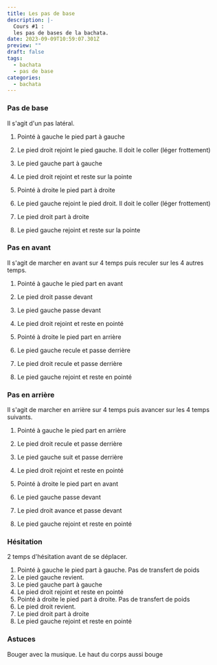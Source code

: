 ```yaml
---
title: Les pas de base
description: |-
  Cours #1 : 
  les pas de bases de la bachata.
date: 2023-09-09T10:59:07.301Z
preview: ""
draft: false
tags:
  - bachata
  - pas de base
categories:
  - bachata
---
```


### Pas de base

Il s'agit d'un pas latéral. 

1. Pointé à gauche le pied part à gauche
2. Le pied droit rejoint le pied gauche. Il doit le coller (léger frottement)
3. Le pied gauche part à gauche
4. Le pied droit rejoint et reste sur la pointe

5. Pointé à droite le pied part à droite
6. Le pied gauche rejoint le pied droit. Il doit le coller (léger frottement)
7. Le pied droit part à droite
8. Le pied gauche rejoint et reste sur la pointe

### Pas en avant

Il s'agit de marcher en avant sur 4 temps puis reculer sur les 4 autres temps.

1. Pointé à gauche le pied part en avant
2. Le pied droit passe devant
3. Le pied gauche passe devant
4. Le pied droit rejoint et reste en pointé

5. Pointé à droite le pied part en arrière
6. Le pied gauche recule et passe derrière
7. Le pied droit recule et passe derrière
8. Le pied gauche rejoint et reste en pointé

### Pas en arrière

Il s'agit de marcher en arrière sur 4 temps puis avancer sur les 4 temps suivants.

1. Pointé à gauche le pied part en arrière
2. Le pied droit recule et passe derrière
3. Le pied gauche suit et passe derrière
4. Le pied droit rejoint et reste en pointé

5. Pointé à droite le pied part en avant
6. Le pied gauche passe devant
7. Le pied droit avance et passe devant
8. Le pied gauche rejoint et reste en pointé

### Hésitation

2 temps d'hésitation avant de se déplacer.

1. Pointé à gauche le pied part à gauche. Pas de transfert de poids
2. Le pied gauche revient. 
3. Le pied gauche part à gauche
4. Le pied droit rejoint et reste en pointé
5. Pointé à droite le pied part à droite. Pas de transfert de poids
6. Le pied droit revient. 
7. Le pied droit part à droite
8. Le pied gauche rejoint et reste en pointé

### Astuces

Bouger avec la musique. Le haut du corps aussi bouge
